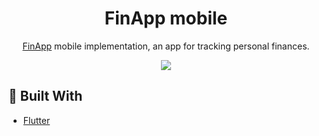 <h1 align=center>FinApp mobile</h1>
<p align=center>
  <a href="https://github.com/MatijaNovosel/fin-app">FinApp</a> mobile implementation, an app for tracking personal finances.
</p>

<p align=center>
  <img src="https://user-images.githubusercontent.com/36193643/153947798-fea847a2-fa9e-458d-a67c-925546c34c5b.png" />
</p>

## 🔨 Built With

- [Flutter](https://flutter.dev/)
